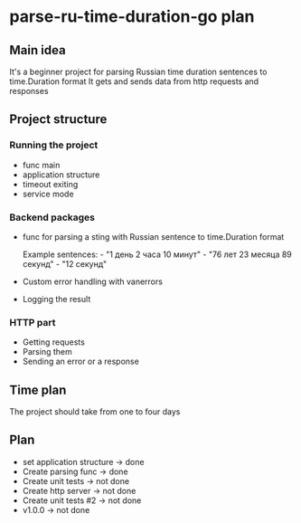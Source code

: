 # parse-ru-time-duration-go plan

## Main idea

It's a beginner project for parsing Russian time duration sentences to time.Duration format
It gets and sends data from http requests and responses

## Project structure

### Running the project

- func main
- application structure
- timeout exiting
- service mode

### Backend packages

- func for parsing a sting with Russian sentence to time.Duration format

    Example sentences:
        - "1 день 2 часа 10 минут"
        - "76 лет 23 месяца 89 секунд"
        - "12 секунд"
- Custom error handling with vanerrors
- Logging the result

### HTTP part

- Getting requests
- Parsing them
- Sending an error or a response

## Time plan

The project should take from one to four days

## Plan

- set application structure -> done
- Create parsing func -> done
- Create unit tests -> not done
- Create http server -> not done
- Create unit tests #2 -> not done
- v1.0.0 -> not done
